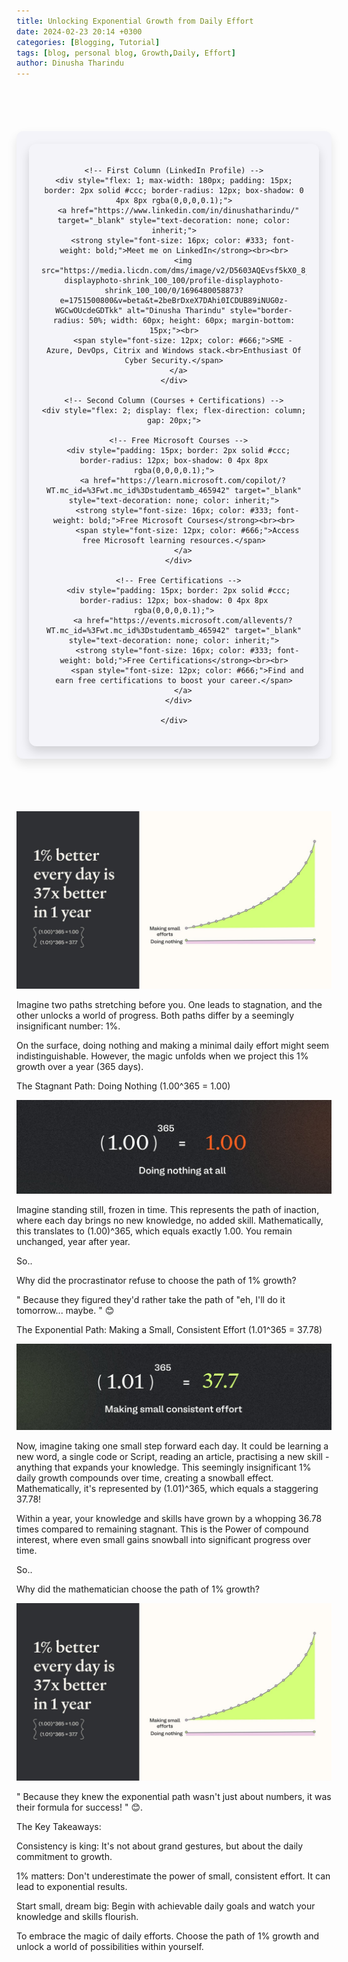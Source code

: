 ```yaml
---
title: Unlocking Exponential Growth from Daily Effort
date: 2024-02-23 20:14 +0300
categories: [Blogging, Tutorial]
tags: [blog, personal blog, Growth,Daily, Effort]
author: Dinusha Tharindu
---
```


<!-- Space between Posts -->
<div style="height: 50px;"></div> <!-- This creates space -->

<div style="margin: 20px auto; padding: 20px; max-width: 900px; background: #f4f4f9; border-radius: 10px; box-shadow: 0 8px 16px rgba(0, 0, 0, 0.1);">

  <div style="display: flex; justify-content: center; align-items: flex-start; text-align: center; gap: 25px; padding: 20px; border-radius: 12px; box-shadow: 0 8px 16px rgba(0,0,0,0.15);">
  
    <!-- First Column (LinkedIn Profile) -->
    <div style="flex: 1; max-width: 180px; padding: 15px; border: 2px solid #ccc; border-radius: 12px; box-shadow: 0 4px 8px rgba(0,0,0,0.1);">
      <a href="https://www.linkedin.com/in/dinushatharindu/" target="_blank" style="text-decoration: none; color: inherit;">
        <strong style="font-size: 16px; color: #333; font-weight: bold;">Meet me on LinkedIn</strong><br><br>
        <img src="https://media.licdn.com/dms/image/v2/D5603AQEvsf5kX0_8jw/profile-displayphoto-shrink_100_100/profile-displayphoto-shrink_100_100/0/1696480058873?e=1751500800&v=beta&t=2beBrDxeX7DAhi0ICDUB89iNUG0z-WGCwOUcdeGDTkk" alt="Dinusha Tharindu" style="border-radius: 50%; width: 60px; height: 60px; margin-bottom: 15px;"><br>
        <span style="font-size: 12px; color: #666;">SME - Azure, DevOps, Citrix and Windows stack.<br>Enthusiast Of Cyber Security.</span>
      </a>
    </div>

    <!-- Second Column (Courses + Certifications) -->
    <div style="flex: 2; display: flex; flex-direction: column; gap: 20px;">
  
      <!-- Free Microsoft Courses -->
      <div style="padding: 15px; border: 2px solid #ccc; border-radius: 12px; box-shadow: 0 4px 8px rgba(0,0,0,0.1);">
        <a href="https://learn.microsoft.com/copilot/?WT.mc_id=%3Fwt.mc_id%3Dstudentamb_465942" target="_blank" style="text-decoration: none; color: inherit;">
          <strong style="font-size: 16px; color: #333; font-weight: bold;">Free Microsoft Courses</strong><br><br>
          <span style="font-size: 12px; color: #666;">Access free Microsoft learning resources.</span>
        </a>
      </div>
  
      <!-- Free Certifications -->
      <div style="padding: 15px; border: 2px solid #ccc; border-radius: 12px; box-shadow: 0 4px 8px rgba(0,0,0,0.1);">
        <a href="https://events.microsoft.com/allevents/?WT.mc_id=%3Fwt.mc_id%3Dstudentamb_465942" target="_blank" style="text-decoration: none; color: inherit;">
          <strong style="font-size: 16px; color: #333; font-weight: bold;">Free Certifications</strong><br><br>
          <span style="font-size: 12px; color: #666;">Find and earn free certifications to boost your career.</span>
        </a>
      </div>
  
    </div>

  </div>

</div>

<!-- Space between Posts -->
<div style="height: 50px;"></div> <!-- This creates space -->


![Desktop View](assets/1708705960647.jpg)



Imagine two paths stretching before you. One leads to stagnation, and the other unlocks a world of progress. Both paths differ by a seemingly insignificant number: 1%.

On the surface, doing nothing and making a minimal daily effort might seem indistinguishable. However, the magic unfolds when we project this 1% growth over a year (365 days).

The Stagnant Path: Doing Nothing (1.00^365 = 1.00)

![Desktop View](assets/1708705675470.jpg)

Imagine standing still, frozen in time. This represents the path of inaction, where each day brings no new knowledge, no added skill. Mathematically, this translates to (1.00)^365, which equals exactly 1.00. You remain unchanged, year after year.

So..

Why did the procrastinator refuse to choose the path of 1% growth?

" Because they figured they'd rather take the path of "eh, I'll do it tomorrow... maybe. " 😊

The Exponential Path: Making a Small, Consistent Effort (1.01^365 = 37.78)

![Desktop View](assets/1708705700070.jpg)



Now, imagine taking one small step forward each day. It could be learning a new word, a single code or Script, reading an article, practising a new skill - anything that expands your knowledge. This seemingly insignificant 1% daily growth compounds over time, creating a snowball effect. Mathematically, it's represented by (1.01)^365, which equals a staggering 37.78!

Within a year, your knowledge and skills have grown by a whopping 36.78 times compared to remaining stagnant. This is the Power of compound interest, where even small gains snowball into significant progress over time.

So..

Why did the mathematician choose the path of 1% growth?

![Desktop View](assets/1708705960647.jpg)

" Because they knew the exponential path wasn't just about numbers, it was their formula for success! " 😊.

The Key Takeaways:

Consistency is king: It's not about grand gestures, but about the daily commitment to growth.

1% matters: Don't underestimate the power of small, consistent effort. It can lead to exponential results.

Start small, dream big: Begin with achievable daily goals and watch your knowledge and skills flourish.

To embrace the magic of daily efforts. Choose the path of 1% growth and unlock a world of possibilities within yourself.
